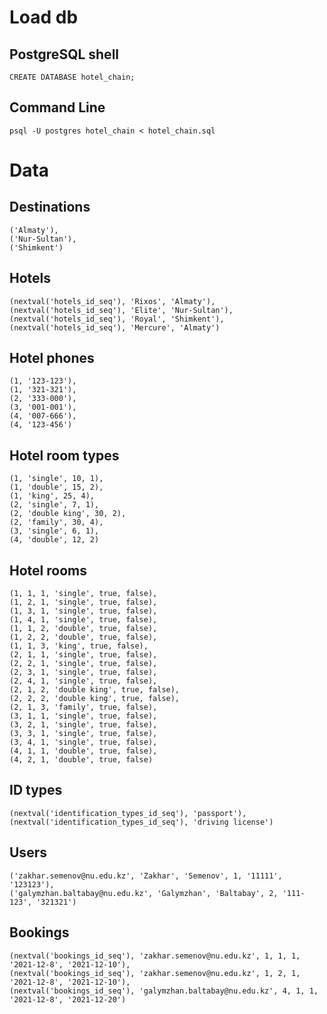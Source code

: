 # Load db

## PostgreSQL shell
	CREATE DATABASE hotel_chain;

## Command Line
	psql -U postgres hotel_chain < hotel_chain.sql
	
# Data

## Destinations
	('Almaty'),
	('Nur-Sultan'),
	('Shimkent')

## Hotels
	(nextval('hotels_id_seq'), 'Rixos', 'Almaty'),
	(nextval('hotels_id_seq'), 'Elite', 'Nur-Sultan'),
	(nextval('hotels_id_seq'), 'Royal', 'Shimkent'),
	(nextval('hotels_id_seq'), 'Mercure', 'Almaty')

## Hotel phones
	(1, '123-123'),
	(1, '321-321'),
	(2, '333-000'),
	(3, '001-001'),
	(4, '007-666'),
	(4, '123-456')

## Hotel room types
	(1, 'single', 10, 1),
	(1, 'double', 15, 2),
	(1, 'king', 25, 4),
	(2, 'single', 7, 1),
	(2, 'double king', 30, 2),
	(2, 'family', 30, 4),
	(3, 'single', 6, 1),
	(4, 'double', 12, 2)

## Hotel rooms
	(1, 1, 1, 'single', true, false),
	(1, 2, 1, 'single', true, false),
	(1, 3, 1, 'single', true, false),
	(1, 4, 1, 'single', true, false),
	(1, 1, 2, 'double', true, false),
	(1, 2, 2, 'double', true, false),
	(1, 1, 3, 'king', true, false),
	(2, 1, 1, 'single', true, false),
	(2, 2, 1, 'single', true, false),
	(2, 3, 1, 'single', true, false),
	(2, 4, 1, 'single', true, false),
	(2, 1, 2, 'double king', true, false),
	(2, 2, 2, 'double king', true, false),
	(2, 1, 3, 'family', true, false),
	(3, 1, 1, 'single', true, false),
	(3, 2, 1, 'single', true, false),
	(3, 3, 1, 'single', true, false),
	(3, 4, 1, 'single', true, false),
	(4, 1, 1, 'double', true, false),
	(4, 2, 1, 'double', true, false)

## ID types
	(nextval('identification_types_id_seq'), 'passport'),
	(nextval('identification_types_id_seq'), 'driving license')

## Users
	('zakhar.semenov@nu.edu.kz', 'Zakhar', 'Semenov', 1, '11111', '123123'),
	('galymzhan.baltabay@nu.edu.kz', 'Galymzhan', 'Baltabay', 2, '111-123', '321321')

## Bookings
	(nextval('bookings_id_seq'), 'zakhar.semenov@nu.edu.kz', 1, 1, 1, '2021-12-8', '2021-12-10'),
	(nextval('bookings_id_seq'), 'zakhar.semenov@nu.edu.kz', 1, 2, 1, '2021-12-8', '2021-12-10'),
	(nextval('bookings_id_seq'), 'galymzhan.baltabay@nu.edu.kz', 4, 1, 1, '2021-12-8', '2021-12-20')
	
